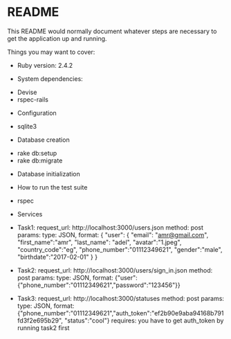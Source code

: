 # README

This README would normally document whatever steps are necessary to get the
application up and running.

Things you may want to cover:

* Ruby version: 2.4.2

* System dependencies:
- Devise  
- rspec-rails

* Configuration
- sqlite3

* Database creation
- rake db:setup
- rake db:migrate

* Database initialization


* How to run the test suite
- rspec

* Services
- Task1:
  request_url: http://localhost:3000/users.json
  method: post
  params:
    type: JSON,
    format:
    {
  	  "user": {
    	  "email": "amr@gmail.com",
    		"first_name":"amr",
    		"last_name": "adel",
    		"avatar":"1.jpeg",
    		"country_code":"eg",
    		"phone_number":"01112349621",
    	  "gender":"male",
    	  "birthdate":"2017-02-01"
    	}
    }

- Task2:
  request_url: http://localhost:3000/users/sign_in.json
  method: post
  params:
    type: JSON,
    format: {"user":{"phone_number":"01112349621","password":"123456"}}

- Task3:
  request_url: http://localhost:3000/statuses
  method: post
  params:
    type: JSON,
    format: {"phone_number":"01112349621","auth_token":"ef2b90e9aba94168b791fd3f2e695b29", "status":"cool"}
    requires: you have to get auth_token by running task2 first
